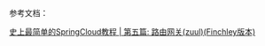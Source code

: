 参考文档：

[史上最简单的SpringCloud教程 | 第五篇: 路由网关(zuul)(Finchley版本)](https://blog.csdn.net/forezp/article/details/81041012)